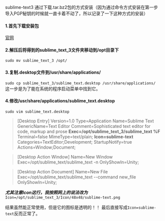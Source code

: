sublime-text3
通过下载.tar.bz2包的方式安装（因为通过命令方式安装在第一步导入PGP秘钥的时候就一直卡着不动了，所以记录了一下这种方式的安装）

#### 1.首先下载安装包
[官网](https://www.sublimetext.com/3)

#### 2.解压后将得到的sublime_text_3文件夹移动到/opt目录下
`sudo mv sublime_text_3 /opt/`

#### 3.复制.desktop文件到/usr/share/applications/
`sudo cp sublime_text_3/sublime_text.desktop /usr/share/applications/`
这一步是为了能在系统的程序启动菜单中找到它。

#### 4.修改/usr/share/applications/sublime_text.desktop
`sudo vim sublime_text.desktop`

> [Desktop Entry]
> Version=1.0
> Type=Application
> Name=Sublime Text
> GenericName=Text Editor
> Comment=Sophisticated text editor for code, markup and prose
> **Exec=/opt/sublime_text_3/sublime_text %F**
> Terminal=false
> MimeType=text/plain;
> **Icon=sublime-text**
> Categories=TextEditor;Development;
> StartupNotify=true
> Actions=Window;Document;

> [Desktop Action Window]
> Name=New Window
> Exec=/opt/sublime_text/sublime_text -n
> OnlyShowIn=Unity;

> [Desktop Action Document]
> Name=New File
> Exec=/opt/sublime_text/sublime_text --command new_file
> OnlyShowIn=Unity;

***尤其注意Icon这行，我按照网上的说法改为***
`Icon=/opt/sublime_text_3/Icon/48x48/sublime-text.png`

结果虽然能正常使用，但是它的图标是透明的！！
最后直接写成`Icon=sublime-text`反而正常了。
